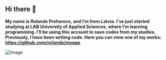 ## Hi there 👋

  **My name is Rolands Prohorovs, and I’m from Latvia. I’ve just started studying at LAB University of Applied Sciences, where I’m learning programming. I’ll be using this account to save codes from my studies. Previously, I have been writing code.
Here you can view one of my works: https://github.com/ro1ands/myapp**

![image](https://github.com/user-attachments/assets/31a3dd74-dea6-498a-9a12-ec9cf951b513)


<!--
**Rolands-Prohorovs/Rolands-Prohorovs** is a ✨ _special_ ✨ repository because its `README.md` (this file) appears on your GitHub profile.

Here are some ideas to get you started:

- 🔭 I’m currently working on ...
- 🌱 I’m currently learning ...
- 👯 I’m looking to collaborate on ...
- 🤔 I’m looking for help with ...
- 💬 Ask me about ...
- 📫 How to reach me: ...
- 😄 Pronouns: ...
- ⚡ Fun fact: ...
-->
